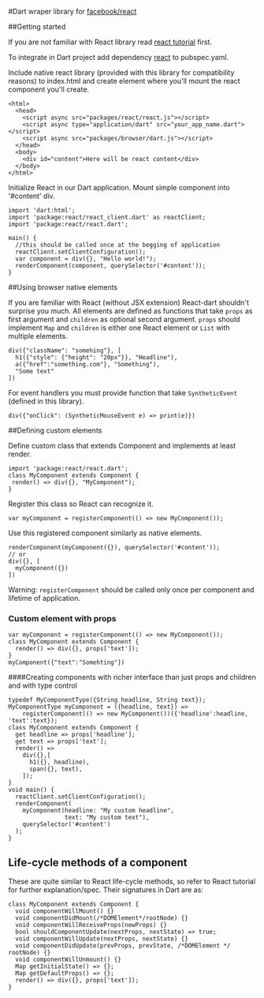#Dart wraper library for [facebook/react](http://facebook.github.io/)

##Getting started

If you are not familiar with React library read [react tutorial](http://facebook.github.io/react/docs/getting-started.html) first.

To integrate in Dart project add dependency [react](https://pub.dartlang.org/packages/react) to pubspec.yaml.

Include native react library (provided with this library for compatibility reasons) to index.html and create element where you'll mount the react component you'll create.

    <html>
      <head>
        <script async src="packages/react/react.js"></script>
        <script async type="application/dart" src="your_app_name.dart"></script>
        <script async src="packages/browser/dart.js"></script>
      </head>
      <body>
        <div id="content">Here will be react content</div>
      </body>
    </html>  

Initialize React in our Dart application. Mount simple component into '#content' div.

    import 'dart:html';
    import 'package:react/react_client.dart' as reactClient;
    import 'package:react/react.dart';
    
    main() {
      //this should be called once at the begging of application
      reactClient.setClientConfiguration();
      var component = div({}, "Hello world!");
      renderComponent(component, querySelector('#content'));
    }

##Using browser native elements

If you are familiar with React (without JSX extension) React-dart shouldn't surprise you much. All elements are defined as 
functions that take `props` as first argument and `children` as optional second argument. `props` should implement `Map` and `children` is either one React element or `List` with multiple elements.

    div({"className": "somehing"}, [
      h1({"style": {"height": "20px"}}, "Headline"),
      a({"href":"something.com"}, "Something"),
      "Some text"
    ])

For event handlers you must provide function that take `SyntheticEvent` (defined in this library).

    div({"onClick": (SyntheticMouseEvent e) => print(e)})

##Defining custom elements

Define custom class that extends Component and implements at least render.

    import 'package:react/react.dart';
    class MyComponent extends Component {
     render() => div({}, "MyComponent");
    }
    
Register this class so React can recognize it.

    var myComponent = registerComponent(() => new MyComponent());

Use this registered component similarly as native elements.

    renderComponent(myComponent({}), querySelector('#content'));
    // or
    div({}, [
      myComponent({})
    ])

Warning: `registerComponent` should be called only once per component and lifetime of application.

### Custom element with props

    var myComponent = registerComponent(() => new MyComponent());
    class MyComponent extends Component {
      render() => div({}, props['text']);
    }
    myComponent({"text":"Somehting"})

####Creating components with richer interface than just props and children and with type control

    typedef MyComponentType({String headline, String text});
    MyComponentType myComponent = ({headline, text}) =>
        registerComponent(() => new MyComponent())({'headline':headline, 'text':text});
    class MyComponent extends Component {
      get headline => props['headline'];
      get text => props['text'];
      render() =>
        div({},[
          h1({}, headline),
          span({}, text),
        ]);
    }
    void main() {
      reactClient.setClientConfiguration();
      renderComponent(
        myComponent(headline: "My custom headline",
                    text: "My custom text"),
        querySelector('#content')
      );
    }

## Life-cycle methods of a component

These are quite similar to React life-cycle methods, so refer to React tutorial for further
explanation/spec. Their signatures in Dart are as:

    class MyComponent extends Component {
      void componentWillMount() {}
      void componentDidMount(/*DOMElement*/rootNode) {}
      void componentWillReceiveProps(newProps) {}
      bool shouldComponentUpdate(nextProps, nextState) => true;
      void componentWillUpdate(nextProps, nextState) {}
      void componentDidUpdate(prevProps, prevState, /*DOMElement */ rootNode) {}
      void componentWillUnmount() {}
      Map getInitialState() => {};
      Map getDefaultProps() => {};
      render() => div({}, props['text']);
    }

